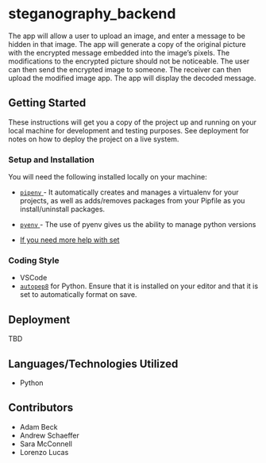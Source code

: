 # steganography_backend

The app will allow a user to upload an image, and enter a message to be hidden in that image. The app will generate a copy of the original picture with the encrypted message embedded into the image’s pixels. The modifications to the encrypted picture should not be noticeable. The user can then send the encrypted image to someone. The receiver can then upload the modified image app. The app will display the decoded message. 

## Getting Started

These instructions will get you a copy of the project up and running on your local machine for development and testing purposes. See deployment for notes on how to deploy the project on a live system.

### Setup and Installation

You will need the following installed locally on your machine:

- [ `pipenv` ](https://github.com/pypa/pipenv) - It automatically creates and manages a virtualenv for your projects, as well as adds/removes packages from your Pipfile as you install/uninstall packages. 
- [ `pyenv` ](https://github.com/pyenv/pyenv) - The use of pyenv gives us the ability to manage python versions

- [If you need more help with set](https://dev.to/writingcode/the-python-virtual-environment-with-pyenv-pipenv-3mlo)

### Coding Style
- VSCode
- [`autopep8`](https://github.com/hhatto/autopep8) for Python. Ensure that it is installed on
your editor and that it is set to automatically format on save.

## Deployment

TBD

## Languages/Technologies Utilized
* Python

## Contributors
* Adam Beck
* Andrew Schaeffer
* Sara McConnell
* Lorenzo Lucas
